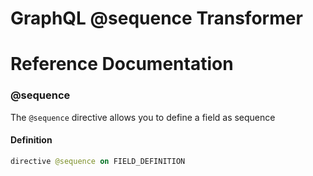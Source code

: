 # GraphQL @sequence Transformer

# Reference Documentation

### @sequence

The `@sequence` directive allows you to define a field as sequence

#### Definition

```graphql
directive @sequence on FIELD_DEFINITION
```
